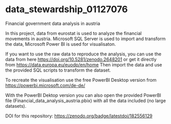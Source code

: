 # data_stewardship_01127076
Financial government data analysis in austria

In this project, data from eurostat is used to analyze the financial movements in austria. Microsoft SQL Server is used to import and transform the data, Microsoft Power BI is used for visualisaton.

If you want to use the raw data to reproduce the analysis, you can use the data from here https://doi.org/10.5281/zenodo.2648201 or get it directly from https://data.europa.eu/euodp/en/home
Then import the data and use the provided SQL scripts to transform the dataset.

To recreate the visualisation use the free PowerBI Desktop version from https://powerbi.microsoft.com/de-de/

With the PowerBI Dektop version you can also open the provided PowerBI file (Financial_data_analysis_austria.pbix) with all the data included (no large datasets).


DOI for this  repository:
https://zenodo.org/badge/latestdoi/182556129
